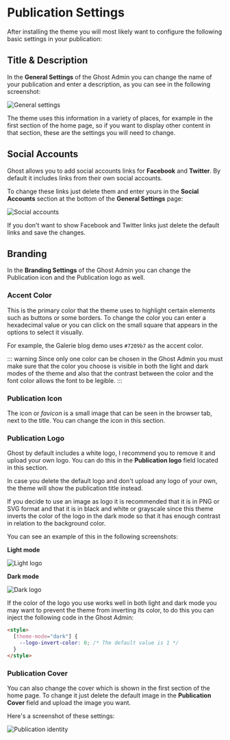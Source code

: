 # Publication Settings

After installing the theme you will most likely want to configure the following basic settings in your publication:

## Title & Description

In the **General Settings** of the Ghost Admin you can change the name of your publication and enter a description, as you can see in the following screenshot:

![General settings](https://res.cloudinary.com/edev/image/upload/v1633197841/galerie/title-description.png)

The theme uses this information in a variety of places, for example in the first section of the home page, so if you want to display other content in that section, these are the settings you will need to change.

## Social Accounts

Ghost allows you to add social accounts links for **Facebook** and **Twitter**. By default it includes links from their own social accounts.

To change these links just delete them and enter yours in the **Social Accounts** section at the bottom of the **General Settings** page:

![Social accounts](https://res.cloudinary.com/edev/image/upload/v1633197948/galerie/social.png)

If you don't want to show Facebook and Twitter links just delete the default links and save the changes.

## Branding

In the **Branding Settings** of the Ghost Admin you can change the Publication icon and the Publication logo as well.

### Accent Color

This is the primary color that the theme uses to highlight certain elements such as buttons or some borders. To change the color you can enter a hexadecimal value or you can click on the small square that appears in the options to select it visually.

For example, the Galerie blog demo uses `#7209b7` as the accent color.

::: warning
Since only one color can be chosen in the Ghost Admin you must make sure that the color you choose is visible in both the light and dark modes of the theme and also that the contrast between the color and the font color allows the font to be legible.
:::

### Publication Icon

The icon or _favicon_ is a small image that can be seen in the browser tab, next to the title. You can change the icon in this section.

### Publication Logo

Ghost by default includes a white logo, I recommend you to remove it and upload your own logo. You can do this in the **Publication logo** field located in this section.

In case you delete the default logo and don't upload any logo of your own, the theme will show the publication title instead.

If you decide to use an image as logo it is recommended that it is in PNG or SVG format and that it is in black and white or grayscale since this theme inverts the color of the logo in the dark mode so that it has enough contrast in relation to the background color.

You can see an example of this in the following screenshots:

**Light mode**

![Light logo](https://res.cloudinary.com/edev/image/upload/v1633377807/galerie/light-logo.png)

**Dark mode**

![Dark logo](https://res.cloudinary.com/edev/image/upload/v1633377806/galerie/dark-logo.png)

If the color of the logo you use works well in both light and dark mode you may want to prevent the theme from inverting its color, to do this you can inject the following code in the Ghost Admin:

```html
<style>
  [theme-mode="dark"] {
    --logo-invert-color: 0; /* The default value is 1 */
  }
</style>
```

### Publication Cover

You can also change the cover which is shown in the first section of the home page. To change it just delete the default image in the **Publication Cover** field and upload the image you want.

Here's a screenshot of these settings:

![Publication identity](https://res.cloudinary.com/edev/image/upload/v1633198278/galerie/branding.png)

